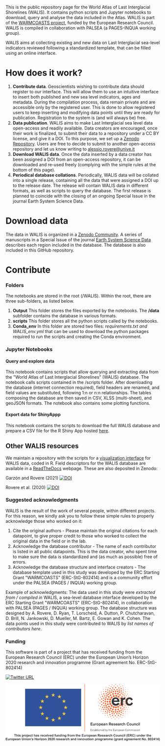 <script src="https://kit.fontawesome.com/f4ba202135.js" crossorigin="anonymous"></script>

This is the public repository page for the World Atlas of Last Interglacial Shorelines (WALIS). It contains python scripts and Jupyter notebooks to download, query and analyse the data included in the Atlas. WALIS is part of the [WARMCOASTS project](www.warmcoasts.eu), funded by the European Research Council. WALIS is compiled in collaboration with PALSEA (a PAGES-INQUA working group).

WALIS aims at collecting existing and new data on Last Interglacial sea-level indicators reviewed following a standardized template, that can be filled using an online interface.

# How does it work?
1. **Contribute data**. Geoscientists wishing to contribute data should register to our interface. This will allow them to use an intuitive interface to insert both published and new sea level indicators, ages and metadata. During the compilation process, data remain private and are accessible only by the registered user. This is done to allow registered users to keep inserting and modifying data points until they are ready for publication. Registration to the system is (and will always be) free.
2. **Data publication**. WALIS aims to make Last Interglacial sea level data open-access and readily available. Data creators are encouraged, once their work is finalized, to submit their data to a repository under a CC BY license, and give it a DOI. To this purpose, we set up a [Zenodo Repository](https://zenodo.org/communities/walis_database/). Users are free to decide to submit to another open-access repository and let us know writing to alessio.rovere@unive.it
3. **Download WALIS data**. Once the data inserted by a data creator has been assigned a DOI from an open-access repository, it can be downloaded and re-used freely (complying with the simple rules at the bottom of this page). 
4. **Periodical database collations**. Periodically, WALIS data will be collated into a single release, containing all the data that were assigned a DOI up to the release date. The release will contain WALIS data in different formats, as well as scripts to query the database. The first release is planned to coincide with the closing of an ongoing Special Issue in the journal Earth System Science Data. 

#  <i class="fa-solid fa-cloud-arrow-down"></i> Download data
The data in WALIS is organized in a [Zenodo Community](https://zenodo.org/communities/walis_database/). A series of manuscripts in a Special Issue of the journal [Earth System Science Data](https://essd.copernicus.org/articles/special_issue1055.html)
 describes each region included in the database. The database is also included in this GitHub repository.
 
# Contribute


### Folders
The notebooks are stored in the root (/WALIS). Within the root, there are three sub-folders, as listed below.

1. **Output** This folder stores the files exported by the notebooks. The **/data** subfolder contains the database in various formats.
2. **scripts** This folder stores all the python scripts called by the notebooks.
3. **Conda_env** In this folder are stored two files: _requirements.txt_ _and WALIS_env.yml_ that can be used to download the python packages required to run the scripts and creating the Conda environment.

### Jupyter Notebooks
#### Query and explore data
This notebook contains scripts that allow querying and extracting data from the "World Atlas of Last Interglacial Shorelines" (WALIS) database. The notebook calls scripts contained in the /scripts folder. After downloading the database (internet connection required), field headers are renamed, and field values are substituted, following 1:n or n:n relationships. The tables composing the database are then saved in CSV, XLSS (multi-sheet), and geoJSON formats. The notebook also contains some plotting functions.
#### Export data for ShinyAppp
This notebook contains the scripts to download the full WALIS database and prepare a CSV file for the R Shiny App hosted [here](https://warmcoasts.shinyapps.io/WALIS_Visualization/). 

## Other WALIS resources
We maintain a repository with the scripts for a [visualization interface](https://github.com/Alerovere/WALIS_Visualization) for WALIS data, coded in R. Field descriptors for the WALIS database are available in a [ReadTheDocs](https://walis-help.readthedocs.io) webpage.
These are also deposited in Zenodo:

Garzón and Rovere (2021) [![DOI](https://zenodo.org/badge/DOI/10.5281/zenodo.4943541.svg)](https://doi.org/10.5281/zenodo.4943541)

Rovere et al. (2020) [![DOI](https://zenodo.org/badge/DOI/10.5281/zenodo.3961544.svg)](https://doi.org/10.5281/zenodo.3961544)

### Suggested acknowledgments
WALIS is the result of the work of several people, within different projects. For this reason, we kindly ask you to follow these simple rules to properly acknowledge those who worked on it:

1. Cite the original authors - Please maintain the original citations for each datapoint, to give proper credit to those who worked to collect the original data in the field or in the lab.
2. Acknowledge the database contributor - The name of each contributor is listed in all public datapoints. This is the data creator, who spent time to make sure the data is standardized and (as much as possible) free of errors.
3. Acknowledge the database structure and interface creators - The database template used in this study was developed by the ERC Starting Grant "WARMCOASTS" (ERC-StG-802414) and is a community effort under the PALSEA (PAGES / INQUA) working group.

Example of acknowledgments: The data used in this study were *extracted from / compiled in* WALIS, a sea-level database interface developed by the ERC Starting Grant "WARMCOASTS" (ERC-StG-802414), in collaboration with PALSEA (PAGES / INQUA) working group. The database structure was designed by A. Rovere, D. Ryan, T. Lorscheid, A. Dutton, P. Chutcharavan, D. Brill, N. Jankowski, D. Mueller, M. Bartz, E. Gowan and K. Cohen. The data points used in this study were contributed to WALIS by *list names of contributors here*.

### Funding
This software is part of a project that has received funding from the European Research Council (ERC) under the European Union’s Horizon 2020 research and innovation programme (Grant agreement No. ERC-StG-802414)

[![Twitter URL](https://img.shields.io/twitter/url/https/twitter.com/walisdatabase.svg?style=social&label=Follow%20%40walisdatabase)](https://twitter.com/walisdatabase)

![logo](./img/ERC.png)
